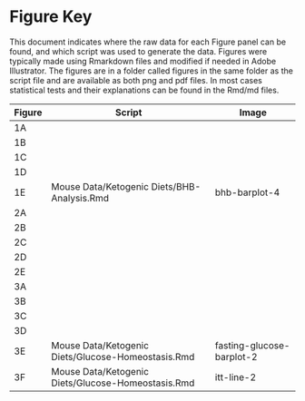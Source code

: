 Figure Key
============

This document indicates where the raw data for each Figure panel can be found, and which script was used to generate the data.  Figures were typically made using Rmarkdown files and modified if needed in Adobe Illustrator. The figures are in a folder called figures in the same folder as the script file and are available as both png and pdf files.  In most cases statistical tests and their explanations can be found in the Rmd/md files.

| Figure | Script | Image |
|--------|--------|-------|
|   1A     |       |     |
|   1B     |       |     |
|   1C     |       |     |
|   1D     |       |     |
|   1E     |     Mouse Data/Ketogenic Diets/BHB-Analysis.Rmd    |   bhb-barplot-4  |
|   2A     |       |     |
|   2B     |       |     |
|   2C     |       |     |
|   2D     |       |     |
|   2E     |       |     |
|   3A     |       |     |
|   3B     |       |     |
|   3C     |       |     |
|   3D     |       |     |
|   3E     |     Mouse Data/Ketogenic Diets/Glucose-Homeostasis.Rmd    |  fasting-glucose-barplot-2  |
|   3F     |     Mouse Data/Ketogenic Diets/Glucose-Homeostasis.Rmd    |  itt-line-2 |